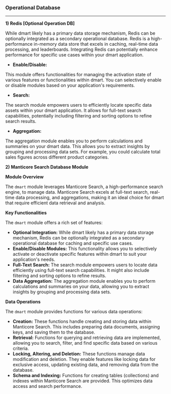 ### **Operational Database**

---

**1) Redis [Optional Operation DB]**

While dmart likely has a primary data storage mechanism, Redis can be optionally integrated as a secondary operational database. Redis is a high-performance in-memory data store that excels in caching, real-time data processing, and leaderboards. Integrating Redis can potentially enhance performance for specific use cases within your dmart application.

- **Enable/Disable:**

This module offers functionalities for managing the activation state of various features or functionalities within dmart. You can selectively enable or disable modules based on your application's requirements.

- **Search:**

The search module empowers users to efficiently locate specific data assets within your dmart application. It allows for full-text search capabilities, potentially including filtering and sorting options to refine search results.

- **Aggregation:**

The aggregation module enables you to perform calculations and summaries on your dmart data. This allows you to extract insights by grouping and processing data sets. For example, you could calculate total sales figures across different product categories.

**2) Manticore Search Database Module**

**Module Overview**

The `dmart` module leverages Manticore Search, a high-performance search engine, to manage data. Manticore Search excels at full-text search, real-time data processing, and aggregations, making it an ideal choice for dmart that require efficient data retrieval and analysis.

**Key Functionalities**

The `dmart` module offers a rich set of features:

- **Optional Integration:** While dmart likely has a primary data storage mechanism, Redis can be optionally integrated as a secondary operational database for caching and specific use cases.
- **Enable/Disable Modules:** This functionality allows you to selectively activate or deactivate specific features within dmart to suit your application's needs.
- **Full-Text Search:** The search module empowers users to locate data efficiently using full-text search capabilities. It might also include filtering and sorting options to refine results.
- **Data Aggregation:** The aggregation module enables you to perform calculations and summaries on your data, allowing you to extract insights by grouping and processing data sets.

**Data Operations**

The `dmart` module provides functions for various data operations:

- **Creation:** These functions handle creating and storing data within Manticore Search. This includes preparing data documents, assigning keys, and saving them to the database.
- **Retrieval:** Functions for querying and retrieving data are implemented, allowing you to search, filter, and find specific data based on various criteria.
- **Locking, Altering, and Deletion:** These functions manage data modification and deletion. They enable features like locking data for exclusive access, updating existing data, and removing data from the database.
- **Schema and Indexing:** Functions for creating tables (collections) and indexes within Manticore Search are provided. This optimizes data access and search performance.
